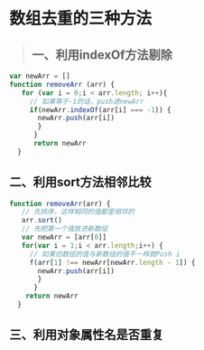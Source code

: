 # 数组去重的三种方法


> ## 一、利用indexOf方法剔除

<!-- more -->

```js
var newArr = [] 
function removeArr (arr) {
   for (var i = 0;i < arr.length; i++){ 
     // 如果等于-1的话，push进newArr 
     if(newArr.indexOf(arr[i] === -1)) { 
       newArr.push(arr[i]) 
       } 
      } 
      return newArr 
  } 
```
## 二、利用sort方法相邻比较

```js
function removeArr(arr) {
   // 先排序，这样相同的值都是相邻的 
   arr.sort() 
   // 先把第一个值放进新数组 
   var newArr = [arr[0]] 
   for(var i = 1;i < arr.length;i++) { 
     // 如果旧数组的值与新数组的值不一样就Push i
     f(arr[1] !== newArr[newArr.length - 1]) { 
       newArr.push(arr[i]) 
       } 
      } 
    return newArr 
  } 
```

## 三、利用对象属性名是否重复
